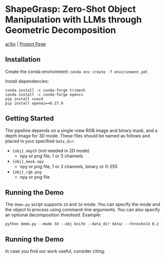 # ShapeGrasp: Zero-Shot Object Manipulation with LLMs through Geometric Decomposition

[arXiv](https://arxiv.org/abs/2403.18062) | [Project Page]([https://arxiv.org/abs/2403.18062](https://shapegrasp.github.io/))

## Installation

Create the conda environment:
`conda env create -f environment.yml`

Install dependencies:

```
conda install -c conda-forge trimesh
conda install -c conda-forge opencv
pip install coacd
pip install openai==0.27.9
```
## Getting Started

The pipeline depends on a single-view RGB image and binary mask, and a depth image for 3D mode. These files should be named as follows and placed in your specified `data_dir`:

- `{obj}_depth` (not needed in 2D mode)
    - npy or png file, 1 or 3 channels
- `{obj}_mask.npy`
    - npy or png file, 1 or 3 channels, binary or 0-255
- `{obj}_rgb.png`
    - npy or png file
  
## Running the Demo

The `demo.py` script supports `2d` and `3d` mode. You can specify the mode and the object to process using command-line arguments. You can also specify an optional decomposition threshold. Example:

`python demo.py --mode 3d --obj knife --data_dir data/ --threshold 0.2`

## Running the Demo

In case you find our work useful, consider citing:




